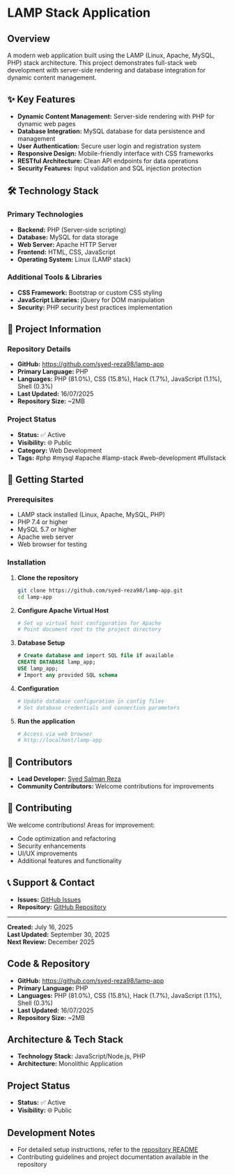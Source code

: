 # LAMP Stack Application
## Overview

A modern web application built using the LAMP (Linux, Apache, MySQL, PHP) stack architecture. This project demonstrates full-stack web development with server-side rendering and database integration for dynamic content management.

## ✨ Key Features

- **Dynamic Content Management:** Server-side rendering with PHP for dynamic web pages
- **Database Integration:** MySQL database for data persistence and management
- **User Authentication:** Secure user login and registration system
- **Responsive Design:** Mobile-friendly interface with CSS frameworks
- **RESTful Architecture:** Clean API endpoints for data operations
- **Security Features:** Input validation and SQL injection protection

## 🛠️ Technology Stack

### Primary Technologies
- **Backend:** PHP (Server-side scripting)
- **Database:** MySQL for data storage
- **Web Server:** Apache HTTP Server
- **Frontend:** HTML, CSS, JavaScript
- **Operating System:** Linux (LAMP stack)

### Additional Tools & Libraries
- **CSS Framework:** Bootstrap or custom CSS styling
- **JavaScript Libraries:** jQuery for DOM manipulation
- **Security:** PHP security best practices implementation

## 📂 Project Information

### Repository Details
- **GitHub:** https://github.com/syed-reza98/lamp-app
- **Primary Language:** PHP
- **Languages:** PHP (81.0%), CSS (15.8%), Hack (1.7%), JavaScript (1.1%), Shell (0.3%)
- **Last Updated:** 16/07/2025
- **Repository Size:** ~2MB

### Project Status
- **Status:** ✅ Active
- **Visibility:** 🌐 Public
- **Category:** Web Development
- **Tags:** #php #mysql #apache #lamp-stack #web-development #fullstack

## 🚀 Getting Started

### Prerequisites
- LAMP stack installed (Linux, Apache, MySQL, PHP)
- PHP 7.4 or higher
- MySQL 5.7 or higher
- Apache web server
- Web browser for testing

### Installation

1. **Clone the repository**
   ```bash
   git clone https://github.com/syed-reza98/lamp-app.git
   cd lamp-app
   ```

2. **Configure Apache Virtual Host**
   ```bash
   # Set up virtual host configuration for Apache
   # Point document root to the project directory
   ```

3. **Database Setup**
   ```sql
   # Create database and import SQL file if available
   CREATE DATABASE lamp_app;
   USE lamp_app;
   # Import any provided SQL schema
   ```

4. **Configuration**
   ```php
   # Update database configuration in config files
   # Set database credentials and connection parameters
   ```

5. **Run the application**
   ```bash
   # Access via web browser
   # http://localhost/lamp-app
   ```

## 👥 Contributors

- **Lead Developer:** [Syed Salman Reza](https://github.com/syed-reza98)
- **Community Contributors:** Welcome contributions for improvements

## 🤝 Contributing

We welcome contributions! Areas for improvement:
- Code optimization and refactoring
- Security enhancements
- UI/UX improvements
- Additional features and functionality

## 📞 Support & Contact

- **Issues:** [GitHub Issues](https://github.com/syed-reza98/lamp-app/issues)
- **Repository:** [GitHub Repository](https://github.com/syed-reza98/lamp-app)

---

**Created:** July 16, 2025  
**Last Updated:** September 30, 2025  
**Next Review:** December 2025

## Code & Repository

- **GitHub:** https://github.com/syed-reza98/lamp-app
- **Primary Language:** PHP
- **Languages:** PHP (81.0%), CSS (15.8%), Hack (1.7%), JavaScript (1.1%), Shell (0.3%)
- **Last Updated:** 16/07/2025
- **Repository Size:** ~2MB

## Architecture & Tech Stack

- **Technology Stack:** JavaScript/Node.js, PHP
- **Architecture:** Monolithic Application

## Project Status

- **Status:** ✅ Active
- **Visibility:** 🌐 Public

## Development Notes

- For detailed setup instructions, refer to the [repository README](https://github.com/syed-reza98/lamp-app#readme)
- Contributing guidelines and project documentation available in the repository
